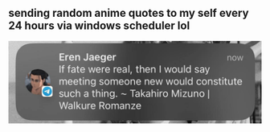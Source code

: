 ## sending random anime quotes to my self every 24 hours via windows scheduler lol

![alt text](.\img\c6446181-5be7-4ef4-ab97-3649f7f7674d.jpg)